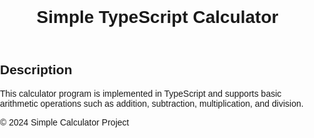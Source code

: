<!DOCTYPE html>
<html lang="en">
<head>
    <meta charset="UTF-8">
    <meta name="viewport" content="width=device-width, initial-scale=1.0">
    <title>Simple TypeScript Calculator</title>
</head>
<body>
    <header>
        <h1>Simple TypeScript Calculator</h1>
    </header>
    <main>
        <section class="description">
            <h2>Description</h2>
            <p>This calculator program is implemented in TypeScript and supports basic arithmetic operations such as addition, subtraction, multiplication, and division.</p>
        </section>
        <section class="calculator">
            <!-- Calculator implementation goes here -->
        </section>
    </main>
    <footer>
        <p>&copy; 2024 Simple Calculator Project</p>
    </footer>
  <style>
    body {
    font-family: Arial, sans-serif;
    margin: 0;
    padding: 0;
}

header {
    background-color: #333;
    color: #fff;
    text-align: center;
    padding: 20px 0;
}

header h1 {
    margin: 0;
}

main {
    padding: 20px;
}

.description {
    background-color: #f2f2f2;
    border-radius: 5px;
    padding: 20px;
    margin-bottom: 20px;
}

.description h2 {
    color: #333;
}

.description p {
    color: #555;
}

footer {
    background-color: #333;
    color: #fff;
    text-align: center;
    padding: 10px 0;
    position: fixed;
    bottom: 0;
    width: 100%;
}

  </style>
</body>
</html>
